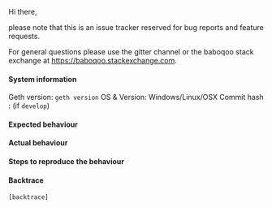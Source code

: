 Hi there,

please note that this is an issue tracker reserved for bug reports and feature requests.

For general questions please use the gitter channel or the baboqoo stack exchange at https://baboqoo.stackexchange.com.

#### System information

Geth version: `geth version`
OS & Version: Windows/Linux/OSX
Commit hash : (if `develop`)

#### Expected behaviour


#### Actual behaviour


#### Steps to reproduce the behaviour


#### Backtrace

````
[backtrace]
````
